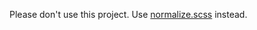 Please don't use this project. Use [normalize.scss](https://www.npmjs.com/package/normalize.scss) instead.
